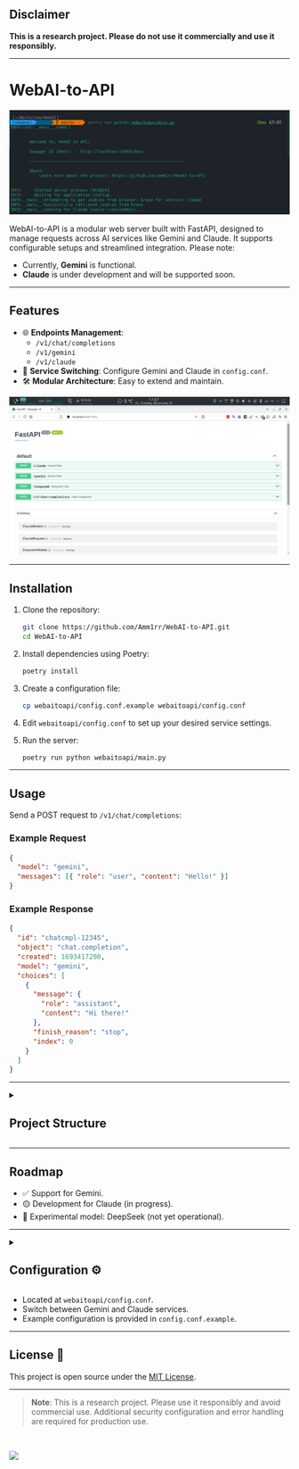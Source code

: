 ## Disclaimer

**This is a research project. Please do not use it commercially and use it responsibly.**

<hr>

# WebAI-to-API

![Logo](assets/Server-Run.png)

WebAI-to-API is a modular web server built with FastAPI, designed to manage requests across AI services like Gemini and Claude. It supports configurable setups and streamlined integration. Please note:

- Currently, **Gemini** is functional.
- **Claude** is under development and will be supported soon.

---

## Features

- 🌐 **Endpoints Management**:
  - `/v1/chat/completions`
  - `/v1/gemini`
  - `/v1/claude`
- 🔄 **Service Switching**: Configure Gemini and Claude in `config.conf`.
- 🛠️ **Modular Architecture**: Easy to extend and maintain.

![Endpoints](assets/Endpoints-Docs-Thumb.png)

---

## Installation

1. Clone the repository:

   ```bash
   git clone https://github.com/Amm1rr/WebAI-to-API.git
   cd WebAI-to-API
   ```

2. Install dependencies using Poetry:

   ```bash
   poetry install
   ```

3. Create a configuration file:

   ```bash
   cp webaitoapi/config.conf.example webaitoapi/config.conf
   ```

4. Edit `webaitoapi/config.conf` to set up your desired service settings.

5. Run the server:
   ```bash
   poetry run python webaitoapi/main.py
   ```

---

## Usage

Send a POST request to `/v1/chat/completions`:

### Example Request

```json
{
  "model": "gemini",
  "messages": [{ "role": "user", "content": "Hello!" }]
}
```

### Example Response

```json
{
  "id": "chatcmpl-12345",
  "object": "chat.completion",
  "created": 1693417200,
  "model": "gemini",
  "choices": [
    {
      "message": {
        "role": "assistant",
        "content": "Hi there!"
      },
      "finish_reason": "stop",
      "index": 0
    }
  ]
}
```

---

<details>

  <summary>

## Project Structure

  </summary>

```plaintext
.
├── assets
│   └── (Screenshots)
├── LICENSE
├── poetry.lock
├── Prompt.txt
├── pyproject.toml
├── README.md
├── requirements.txt
└── webaitoapi
    ├── config.conf.example
    ├── __init__.py
    ├── main.py
    └── models
        ├── claude.py
        ├── deepseek.py
        └── gemini.py
```

</details>

---

## Roadmap

- ✅ Support for Gemini.
- 🟡 Development for Claude (in progress).
- 🔬 Experimental model: DeepSeek (not yet operational).

---

<details>
  <summary>
    <h2>Configuration ⚙️</h2>
  </summary>

### Key Configuration Options

| Section     | Option                   | Description                   | Example Value |
| ----------- | ------------------------ | ----------------------------- | ------------- |
| [AI]        | default_ai               | /v1/chat/completions          | `gemini`      |
| [EnabledAI] | gemini, claude, deepseek | Enable/disable provider       | `true`        |
| [Browser]   | name                     | Browser for cookie-based auth | `firefox`     |

The full configuration template is available in [`config.conf.example`](webaitoapi/config.conf.example).  
 Leave the cookies field empty to use `browser_cookies3` and the default browser selected in the config file for automatic authentication.

---

  <details>
    <summary>
      <h3>config.conf</h3>
    </summary>

    ```ini
    [AI]
    # Set the default AI service to be used.
    # Options: gemini, claude
    default_ai = gemini

    # Specify the default model for the Gemini AI service.
    # Available options:
    # "gemini-1.5-flash", "gemini-2.0-flash-exp", "gemini-1.5-pro"
    default_model_gemini = gemini-1.5-pro

    # Specify the default model for the Claude AI service.
    # Available options:
    # "claude-3-sonnet-20240229", "claude-3-5-sonnet-20241022", "claude-3-5-haiku-20241022"
    default_model_claude = claude-3-5-sonnet-20241022

    [Cookies]
    # Provide cookies required for the Claude AI service.
    claude_cookie =

    # Provide cookies required for the Gemini AI service.
    gemini_cookie_1psid =
    gemini_cookie_1psidts =

    [Deepseek]
    # Token for Deepseek AI service integration.
    user_token =

    [EnabledAI]
    # Enable or disable each AI service.
    # Use "true" to enable or "false" to disable.
    claude = false
    gemini = true
    deepseek = false

    [Browser]
    # Specify the default browser for any required operations.
    # Options: firefox, brave, chrome, edge, safari
    name = firefox
    ```

  </details>
</details>

- Located at `webaitoapi/config.conf`.
- Switch between Gemini and Claude services.
- Example configuration is provided in `config.conf.example`.

---

## License 📜

This project is open source under the [MIT License](LICENSE).

---

> **Note**: This is a research project. Please use it responsibly and avoid commercial use. Additional security configuration and error handling are required for production use.

<br>

[![](https://visitcount.itsvg.in/api?id=amm1rr&label=V&color=0&icon=2&pretty=true)](https://github.com/Amm1rr/)
